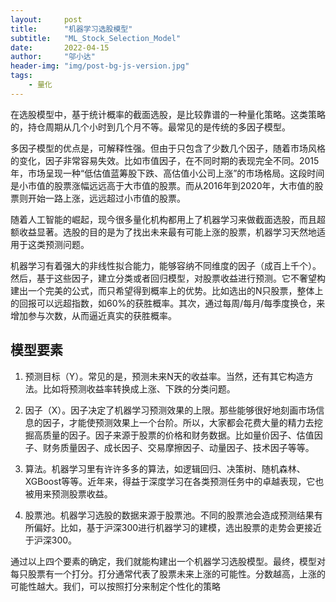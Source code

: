 ```yaml
---
layout:     post
title:      "机器学习选股模型"
subtitle:   "ML_Stock_Selection_Model"
date:       2022-04-15
author:     "邬小达"
header-img: "img/post-bg-js-version.jpg"
tags:
    - 量化
---
```


在选股模型中，基于统计概率的截面选股，是比较靠谱的一种量化策略。这类策略的，持仓周期从几个小时到几个月不等。最常见的是传统的多因子模型。

多因子模型的优点是，可解释性强。但由于只包含了少数几个因子，随着市场风格的变化，因子非常容易失效。比如市值因子，在不同时期的表现完全不同。2015年，市场呈现一种“低估值蓝筹股下跌、高估值小公司上涨”的市场格局。这段时间是小市值的股票涨幅远远高于大市值的股票。而从2016年到2020年，大市值的股票则开始一路上涨，远远超过小市值的股票。

随着人工智能的崛起，现今很多量化机构都用上了机器学习来做截面选股，而且超额收益显著。选股的目的是为了找出未来最有可能上涨的股票，机器学习天然地适用于这类预测问题。

机器学习有着强大的非线性拟合能力，能够容纳不同维度的因子（成百上千个）。然后，基于这些因子，建立分类或者回归模型，对股票收益进行预测。它不奢望构建出一个完美的公式，而只希望得到概率上的优势。比如选出的N只股票，整体上的回报可以远超指数，如60%的获胜概率。其次，通过每周/每月/每季度换仓，来增加参与次数，从而逼近真实的获胜概率。

## 模型要素

1. 预测目标（Y）。常见的是，预测未来N天的收益率。当然，还有其它构造方法。比如将预测收益率转换成上涨、下跌的分类问题。

2. 因子（X）。因子决定了机器学习预测效果的上限。那些能够很好地刻画市场信息的因子，才能使预测效果上一个台阶。所以，大家都会花费大量的精力去挖掘高质量的因子。因子来源于股票的价格和财务数据。比如量价因子、估值因子、财务质量因子、成长因子、交易摩擦因子、动量因子、技术因子等等。

3. 算法。机器学习里有许许多多的算法，如逻辑回归、决策树、随机森林、XGBoost等等。近年来，得益于深度学习在各类预测任务中的卓越表现，它也被用来预测股票收益。

4. 股票池。机器学习选股的数据来源于股票池。不同的股票池会造成预测结果有所偏好。比如，基于沪深300进行机器学习的建模，选出股票的走势会更接近于沪深300。

通过以上四个要素的确定，我们就能构建出一个机器学习选股模型。最终，模型对每只股票有一个打分。打分通常代表了股票未来上涨的可能性。分数越高，上涨的可能性越大。我们，可以按照打分来制定个性化的策略





